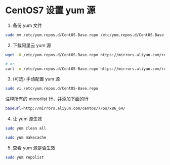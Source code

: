 # CentOS7 设置 yum 源

1. 备份 yum 文件
```bash
sudo mv /etc/yum.repos.d/CentOS-Base.repo /etc/yum.repos.d/CentOS-Base.repo.backup
```

2. 下载阿里云 yum 源
```bash
wget -O /etc/yum.repos.d/CentOS-Base.repo https://mirrors.aliyun.com/repo/Centos-7.repo

# or
curl -o /etc/yum.repos.d/CentOS-Base.repo https://mirrors.aliyun.com/repo/Centos-7.repo
```

3. (可选) 手动配置 yum 源
```bash
sudo vi /etc/yum.repos.d/CentOS-Base.repo
```
注释所有的 mirrorlist 行，并添加下面的行
```bash
baseurl=http://mirrors.aliyun.com/centos/7/os/x86_64/
```

4. 让 yum 源生效
```bash
sudo yum clean all

sudo yum makecache
```

5. 查看 yum 源是否生效
```bash
sudo yum repolist
```
